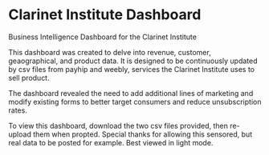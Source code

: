 # Clarinet Institute Dashboard
Business Intelligence Dashboard for the Clarinet Institute

This dashboard was created to delve into revenue, customer, geaographical, and product data. It is designed to be continuously updated by csv files from payhip and weebly, services the Clarinet Institute uses to sell product. 

The dashboard revealed the need to add additional lines of marketing and modify existing forms to better target consumers and reduce unsubscription rates. 

To view this dashboard, download the two csv files provided, then re-upload them when propted. 
Special thanks for allowing this sensored, but real data to be posted for example. Best viewed in light mode. 
